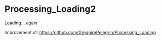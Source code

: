 # Processing_Loading2
Loading... again

Improvement of: https://github.com/GregoirePelegrin/Processing_Loading
